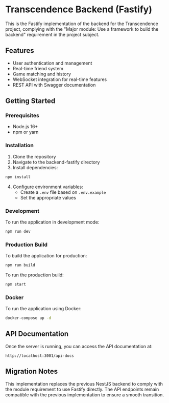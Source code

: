 # Transcendence Backend (Fastify)

This is the Fastify implementation of the backend for the Transcendence project, complying with the "Major module: Use a framework to build the backend" requirement in the project subject.

## Features

- User authentication and management
- Real-time friend system
- Game matching and history
- WebSocket integration for real-time features
- REST API with Swagger documentation

## Getting Started

### Prerequisites

- Node.js 16+ 
- npm or yarn

### Installation

1. Clone the repository
2. Navigate to the backend-fastify directory
3. Install dependencies:

```bash
npm install
```

4. Configure environment variables:
   - Create a `.env` file based on `.env.example`
   - Set the appropriate values

### Development

To run the application in development mode:

```bash
npm run dev
```

### Production Build

To build the application for production:

```bash
npm run build
```

To run the production build:

```bash
npm start
```

### Docker

To run the application using Docker:

```bash
docker-compose up -d
```

## API Documentation

Once the server is running, you can access the API documentation at:

```
http://localhost:3001/api-docs
```

## Migration Notes

This implementation replaces the previous NestJS backend to comply with the module requirement to use Fastify directly. The API endpoints remain compatible with the previous implementation to ensure a smooth transition. 